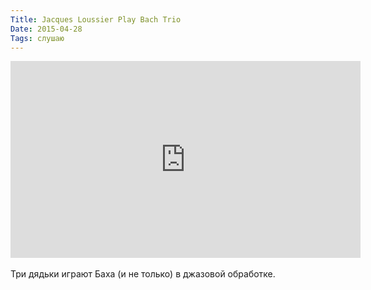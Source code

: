 ```yaml
---
Title: Jacques Loussier Play Bach Trio
Date: 2015-04-28
Tags: слушаю
---
```


<div class="text"><iframe width="560" height="315" src="https://www.youtube.com/embed/-x6jzKpqeuw" frameborder="0" allowfullscreen="allowfullscreen"></iframe><br /><br />
Три дядьки играют Баха (и не только) в джазовой обработке.</div>